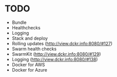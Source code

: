 TODO
====

* Bundle
* Healthchecks
* Logging
* Stack and deploy
* Rolling updates (http://view.dckr.info:8080/#127)
* Swarm health checks
* SwarmKit (http://view.dckr.info:8080/#129)
* Logging (http://view.dckr.info:8080/#138)
* Docker for AWS
* Docker for Azure

